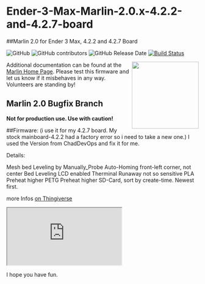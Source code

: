 # Ender-3-Max-Marlin-2.0.x-4.2.2-and-4.2.7-board
##Marlin 2.0 for Ender 3 Max, 4.2.2 and 4.2.7 Board

![GitHub](https://img.shields.io/github/license/marlinfirmware/marlin.svg)
![GitHub contributors](https://img.shields.io/github/contributors/marlinfirmware/marlin.svg)
![GitHub Release Date](https://img.shields.io/github/release-date/marlinfirmware/marlin.svg)
[![Build Status](https://github.com/MarlinFirmware/Marlin/workflows/CI/badge.svg?branch=bugfix-2.0.x)](https://github.com/MarlinFirmware/Marlin/actions)

<img align="right" width=175 src="buildroot/share/pixmaps/logo/marlin-250.png" />

Additional documentation can be found at the [Marlin Home Page](https://marlinfw.org/).
Please test this firmware and let us know if it misbehaves in any way. Volunteers are standing by!

## Marlin 2.0 Bugfix Branch

__Not for production use. Use with caution!__

##Firmware:
(i use it for my 4.2.7 board. My stock mainboard-4.2.2 had a factory error so i need to take a new one.) I used the Version from ChadDevOps and fix it for me.

Details:

Mesh bed Leveling by Manually_Probe
Auto-Homing front-left corner, not center
Bed Leveling LCD enabled
Therminal Runaway not so sensitive
PLA Preheat higher
PETG Preheat higher
SD-Card, sort by create-time. Newest first.

more Infos <a href="https://www.thingiverse.com/thing:4864254/files">on Thingiverse</a>
<iframe src="https://www.thingiverse.com/thing:4864254/files" title="Thingiverse">
</iframe>

I hope you have fun.
